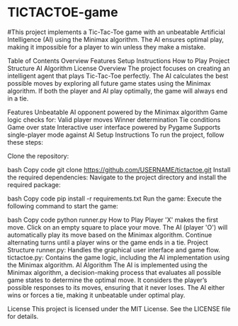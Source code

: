# TICTACTOE-game
#This project implements a Tic-Tac-Toe game with an unbeatable Artificial Intelligence (AI) using the Minimax algorithm. The AI ensures optimal play, making it impossible for a player to win unless they make a mistake.

Table of Contents
Overview
Features
Setup Instructions
How to Play
Project Structure
AI Algorithm
License
Overview
The project focuses on creating an intelligent agent that plays Tic-Tac-Toe perfectly. The AI calculates the best possible moves by exploring all future game states using the Minimax algorithm. If both the player and AI play optimally, the game will always end in a tie.

Features
Unbeatable AI opponent powered by the Minimax algorithm
Game logic checks for:
Valid player moves
Winner determination
Tie conditions
Game over state
Interactive user interface powered by Pygame
Supports single-player mode against AI
Setup Instructions
To run the project, follow these steps:

Clone the repository:

bash
Copy code
git clone https://github.com/USERNAME/tictactoe.git
Install the required dependencies: Navigate to the project directory and install the required package:

bash
Copy code
pip install -r requirements.txt
Run the game: Execute the following command to start the game:

bash
Copy code
python runner.py
How to Play
Player 'X' makes the first move.
Click on an empty square to place your move.
The AI (player 'O') will automatically play its move based on the Minimax algorithm.
Continue alternating turns until a player wins or the game ends in a tie.
Project Structure
runner.py: Handles the graphical user interface and game flow.
tictactoe.py: Contains the game logic, including the AI implementation using the Minimax algorithm.
AI Algorithm
The AI is implemented using the Minimax algorithm, a decision-making process that evaluates all possible game states to determine the optimal move. It considers the player’s possible responses to its moves, ensuring that it never loses. The AI either wins or forces a tie, making it unbeatable under optimal play.

License
This project is licensed under the MIT License. See the LICENSE file for details.
